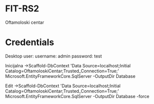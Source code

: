 # FIT-RS2
Oftamoloski centar

# Credentials
Desktop user:
  username: admin
  password: test

Inicijalna ->Scaffold-DbContext 'Data Source=localhost;Initial Catalog=OftamoloskiCentar;Trusted_Connection=True;' Microsoft.EntityFrameworkCore.SqlServer -OutputDir Database  

Edit ->Scaffold-DbContext 'Data Source=localhost;Initial Catalog=OftamoloskiCentar;Trusted_Connection=True;' Microsoft.EntityFrameworkCore.SqlServer -OutputDir Database -force 
